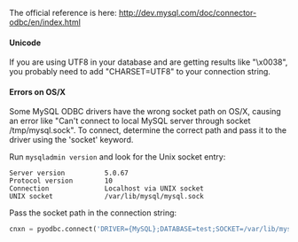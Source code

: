 The official reference is here: http://dev.mysql.com/doc/connector-odbc/en/index.html

#### Unicode
If you are using UTF8 in your database and are getting results like "\x0038", you probably need to add "CHARSET=UTF8" to your connection string.

#### Errors on OS/X
Some MySQL ODBC drivers have the wrong socket path on OS/X, causing an error like "Can't connect to local MySQL server through socket /tmp/mysql.sock". To connect, determine the correct path and pass it to the driver using the 'socket' keyword.

Run `mysqladmin version` and look for the Unix socket entry:
```
Server version          5.0.67
Protocol version        10
Connection              Localhost via UNIX socket
UNIX socket             /var/lib/mysql/mysql.sock
```
Pass the socket path in the connection string:
```python
cnxn = pyodbc.connect('DRIVER={MySQL};DATABASE=test;SOCKET=/var/lib/mysql/mysql.sock')
```
